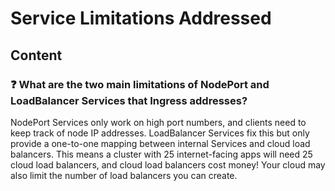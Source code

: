 # Service Limitations Addressed

## Content

### ❓ What are the two main limitations of NodePort and LoadBalancer Services that Ingress addresses?
NodePort Services only work on high port numbers, and clients need to keep track of node IP addresses. LoadBalancer Services fix this but only provide a one-to-one mapping between internal Services and cloud load balancers. This means a cluster with 25 internet-facing apps will need 25 cloud load balancers, and cloud load balancers cost money! Your cloud may also limit the number of load balancers you can create.

